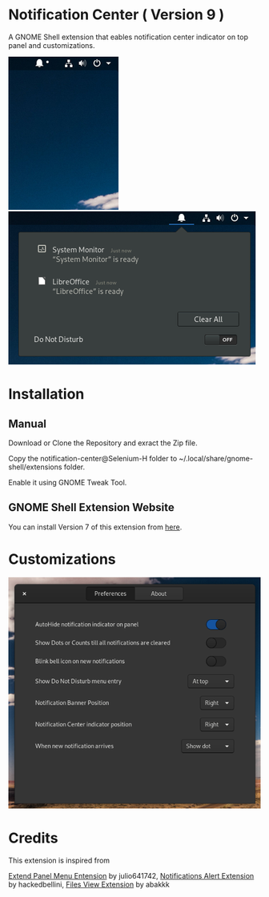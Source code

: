 # **Notification Center**  ( Version 9 )
A GNOME Shell extension that eables notification center indicator on top panel and customizations.

![Screenshot](/Screenshot/image1.png)
![Screenshot](/Screenshot/image2.png)

# Installation

## Manual
Download or Clone the Repository and exract the Zip file.

Copy the notification-center@Selenium-H folder to ~/.local/share/gnome-shell/extensions folder.

Enable it using GNOME Tweak Tool.

## GNOME Shell Extension Website

You can install Version 7 of this extension from [here](https://extensions.gnome.org/extension/1526/notification-centerselenium-h/).  

# Customizations
![Screenshot](/Screenshot/image3.png)

# Credits
This extension is inspired from

[Extend Panel Menu Entension](https://extensions.gnome.org/extension/1201/extend-panel-menu/) by julio641742, 
[Notifications Alert Extension](https://extensions.gnome.org/extension/258/notifications-alert-on-user-menu/) by hackedbellini, 
[Files View Extension](https://extensions.gnome.org/extension/1395/files-view/) by abakkk
 
